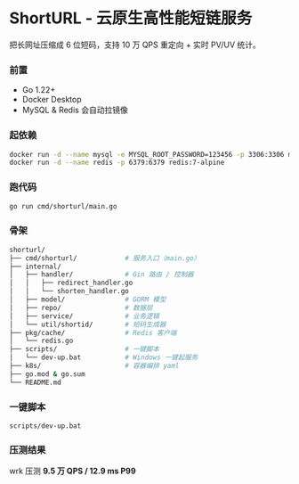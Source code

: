 # ShortURL - 云原生高性能短链服务

把长网址压缩成 6 位短码，支持 10 万 QPS 重定向 + 实时 PV/UV 统计。

### 前置
- Go 1.22+
- Docker Desktop
- MySQL & Redis 会自动拉镜像

### 起依赖
```bash
docker run -d --name mysql -e MYSQL_ROOT_PASSWORD=123456 -p 3306:3306 mysql:8
docker run -d --name redis -p 6379:6379 redis:7-alpine
```

### 跑代码

```bash
go run cmd/shorturl/main.go 
```

### 骨架

```bash
shorturl/
├── cmd/shorturl/            # 服务入口（main.go）
├── internal/
│   ├── handler/             # Gin 路由 / 控制器
│   │   ├── redirect_handler.go
│   │   └── shorten_handler.go
│   ├── model/               # GORM 模型
│   ├── repo/                # 数据层
│   ├── service/             # 业务逻辑
│   └── util/shortid/        # 短码生成器
├── pkg/cache/               # Redis 客户端
│   └── redis.go
├── scripts/                 # 一键脚本
│   └── dev-up.bat           # Windows 一键起服务
├── k8s/                     # 容器编排 yaml
├── go.mod & go.sum
└── README.md
```

### 一键脚本 

`scripts/dev-up.bat`

### 压测结果

wrk 压测 **9.5 万 QPS / 12.9 ms P99**